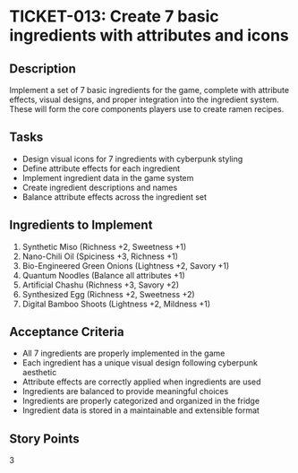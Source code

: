 # TICKET-013: Create 7 basic ingredients with attributes and icons

## Description
Implement a set of 7 basic ingredients for the game, complete with attribute effects, visual designs, and proper integration into the ingredient system. These will form the core components players use to create ramen recipes.

## Tasks
- Design visual icons for 7 ingredients with cyberpunk styling
- Define attribute effects for each ingredient
- Implement ingredient data in the game system
- Create ingredient descriptions and names
- Balance attribute effects across the ingredient set

## Ingredients to Implement
1. Synthetic Miso (Richness +2, Sweetness +1)
2. Nano-Chili Oil (Spiciness +3, Richness +1)
3. Bio-Engineered Green Onions (Lightness +2, Savory +1)
4. Quantum Noodles (Balance all attributes +1)
5. Artificial Chashu (Richness +3, Savory +2)
6. Synthesized Egg (Richness +2, Sweetness +2)
7. Digital Bamboo Shoots (Lightness +2, Mildness +1)

## Acceptance Criteria
- All 7 ingredients are properly implemented in the game
- Each ingredient has a unique visual design following cyberpunk aesthetic
- Attribute effects are correctly applied when ingredients are used
- Ingredients are balanced to provide meaningful choices
- Ingredients are properly categorized and organized in the fridge
- Ingredient data is stored in a maintainable and extensible format

## Story Points
3 